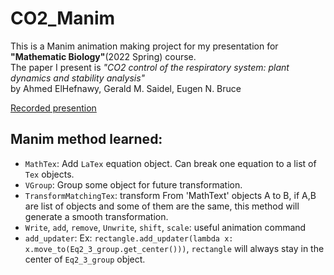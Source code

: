 # CO2_Manim

This is a Manim animation making project for my presentation for **"Mathematic Biology"**(2022 Spring) course. <br/>
The paper I present is *"CO2 control of the respiratory system: plant dynamics and stability analysis"* <br/>
by Ahmed ElHefnawy, Gerald M. Saidel, Eugen N. Bruce

[Recorded presention](https://youtu.be/kB1zh1AncHQ)

## Manim method learned:
- `MathTex`: Add `LaTex` equation object. Can break one equation to a list of `Tex` objects.
- `VGroup`: Group some object for future transformation.
- `TransformMatchingTex`: transform From 'MathText' objects A to B, if A,B are list of objects and some of them are the same, this method will generate a smooth transformation.
- `Write`, `add`, `remove`, `Unwrite`, `shift`, `scale`: useful animation command
- `add_updater`: Ex: `rectangle.add_updater(lambda x: x.move_to(Eq2_3_group.get_center()))`, `rectangle` will always stay in the center of `Eq2_3_group` object.
